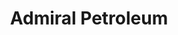 ---
title: "Admiral Petroleum"
url: /saginaw/admiral-petroleum-state-street-2/
shop: convenience
---
